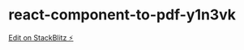 # react-component-to-pdf-y1n3vk

[Edit on StackBlitz ⚡️](https://stackblitz.com/edit/react-component-to-pdf-y1n3vk)